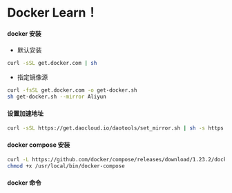 # Docker Learn！

#### docker 安装

+ 默认安装

```sh
curl -sSL get.docker.com | sh
```

+ 指定镜像源

```sh
curl -fsSL get.docker.com -o get-docker.sh
sh get-docker.sh --mirror Aliyun
```

#### 设置加速地址

```sh
curl -sSL https://get.daocloud.io/daotools/set_mirror.sh | sh -s https://registry.docker-cn.com
```

#### docker compose 安装

```sh
curl -L https://github.com/docker/compose/releases/download/1.23.2/docker-compose-`uname -s`-`uname -m` -o /usr/local/bin/docker-compose
chmod +x /usr/local/bin/docker-compose
```

#### docker 命令

​	
